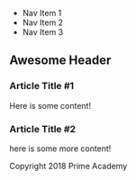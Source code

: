 <!DOCTYPE html>
<html>
  <head>
    <title>Prime Digital Academy HTML/CSS Workshop</title>
  </head>
  <body>
    <nav>
      <ul>
        <li>Nav Item 1</li>
        <li>Nav Item 2</li>
        <li>Nav Item 3</li>
      </ul>
    </nav>
    <main>
      <h2>Awesome Header</h2>
      <section>
        <article>
          <h3>Article Title #1</h3>
          <p>Here is some content!</p>
        </article>
      </section>
      <section>
         <article>
           <h3>Article Title #2</h3>
           <p>here is some more content!</p>
        </article>
      </section>
    </main>
    <footer>
      <p>Copyright 2018 Prime Academy</p>
    </footer>
  </body>
  </html>
  
